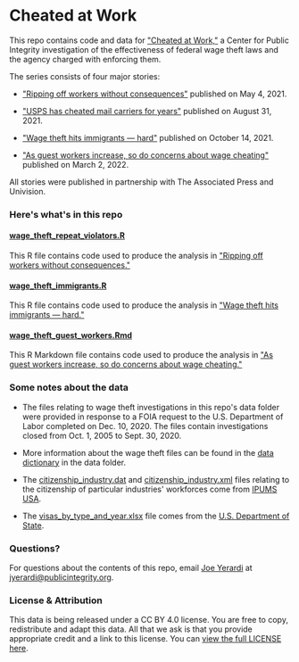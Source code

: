 # Cheated at Work

This repo contains code and data for ["Cheated at Work,"](https://publicintegrity.org/topics/inequality-poverty-opportunity/workers-rights/cheated-at-work/) a Center for Public Integrity investigation of the effectiveness of federal wage theft laws and the agency charged with enforcing them.

The series consists of four major stories:
* ["Ripping off workers without consequences"](https://publicintegrity.org/inequality-poverty-opportunity/workers-rights/cheated-at-work/ripping-off-workers-with-no-consequences/) published on May 4, 2021.

* ["USPS has cheated mail carriers for years"](https://publicintegrity.org/inequality-poverty-opportunity/workers-rights/cheated-at-work/usps-cheated-mail-carriers/) published on August 31, 2021.

* ["Wage theft hits immigrants — hard"](https://publicintegrity.org/inequality-poverty-opportunity/workers-rights/cheated-at-work/garment-immigrant-workers-wage-theft/) published on October 14, 2021.

* ["As guest workers increase, so do concerns about wage cheating"](https://publicintegrity.org/inequality-poverty-opportunity/workers-rights/cheated-at-work/guest-workers-increase-wage-cheating/) published on March 2, 2022.

All stories were published in partnership with The Associated Press and Univision.

### Here's what's in this repo

#### [wage_theft_repeat_violators.R](wage_theft_repeat_violators.R)
This R file contains code used to produce the analysis in ["Ripping off workers without consequences."](https://publicintegrity.org/inequality-poverty-opportunity/workers-rights/cheated-at-work/ripping-off-workers-with-no-consequences/)

#### [wage_theft_immigrants.R](wage_theft_immigrants.R)
This R file contains code used to produce the analysis in ["Wage theft hits immigrants — hard."](https://publicintegrity.org/inequality-poverty-opportunity/workers-rights/cheated-at-work/garment-immigrant-workers-wage-theft/)

#### [wage_theft_guest_workers.Rmd](wage_theft_guest_workers.Rmd)
This R Markdown file contains code used to produce the analysis in ["As guest workers increase, so do concerns about wage cheating."](https://publicintegrity.org/inequality-poverty-opportunity/workers-rights/cheated-at-work/guest-workers-increase-wage-cheating/)

### Some notes about the data
* The files relating to wage theft investigations in this repo's data folder were provided in response to a FOIA request to the U.S. Department of Labor completed on Dec. 10, 2020. The files contain investigations closed from Oct. 1, 2005 to Sept. 30, 2020.

* More information about the wage theft files can be found in the [data dictionary](data/wh_data_dictionary.xlsx) in the data folder.

* The [citizenship_industry.dat](data/citizenship_industry.dat) and [citizenship_industry.xml](data/citizenship_industry.xml) files relating to the citizenship of particular industries' workforces come from [IPUMS USA](https://usa.ipums.org/usa/index.shtml).

* The [visas_by_type_and_year.xlsx](data/visas_by_type_and_year.xlsx) file comes from the [U.S. Department of State](https://travel.state.gov/content/travel/en/legal/visa-law0/visa-statistics/nonimmigrant-visa-statistics.html).

### Questions?
For questions about the contents of this repo, email [Joe Yerardi](https://publicintegrity.org/author/joe-yerardi/) at jyerardi@publicintegrity.org.

### License & Attribution
This data is being released under a CC BY 4.0 license. You are free to copy, redistribute and adapt this data. All that we ask is that you provide appropriate credit and a link to this license. You can [view the full LICENSE here](LICENSE).